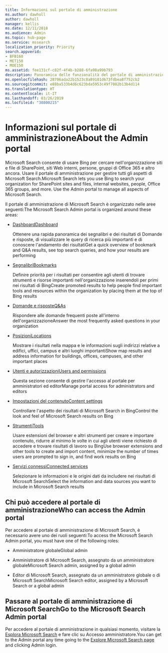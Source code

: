 ```yaml
---
title: Informazioni sul portale di amministrazione
ms.author: dawholl
author: dawholl
manager: kellis
ms.date: 12/11/2018
ms.audience: Admin
ms.topic: hub-page
ms.service: mssearch
localization_priority: Priority
search.appverid:
- BFB160
- MET150
- MOE150
ms.assetid: fee131cf-c82f-4f4b-b288-6fa98a99b793
description: Panoramica delle funzionalità del portale di amministrazione e delle autorizzazioni di accesso disponibili con Microsoft Search
ms.openlocfilehash: 28706ada22b1523c8a89101d673fdbea8f752cb2
ms.sourcegitcommit: e88ba533b4d6c623bda5953c49f7082b13b4d114
ms.translationtype: HT
ms.contentlocale: it-IT
ms.lasthandoff: 03/26/2019
ms.locfileid: "30800215"
---
```

# <a name="about-the-admin-portal"></a><span data-ttu-id="736d3-103">Informazioni sul portale di amministrazione</span><span class="sxs-lookup"><span data-stu-id="736d3-103">About the Admin portal</span></span>

<span data-ttu-id="736d3-p101">Microsoft Search consente di usare Bing per cercare nell'organizzazione siti e file di SharePoint, siti Web interni, persone, gruppi di Office 365 e altro ancora. Usare il portale di amministrazione per gestire tutti gli aspetti di Microsoft Search.</span><span class="sxs-lookup"><span data-stu-id="736d3-p101">Microsoft Search lets you use Bing to search your organization for SharePoint sites and files, internal websites, people, Office 365 groups, and more. Use the Admin portal to manage all aspects of Microsoft Search.</span></span>
  
<span data-ttu-id="736d3-106">Il portale di amministrazione di Microsoft Search è organizzato nelle aree seguenti:</span><span class="sxs-lookup"><span data-stu-id="736d3-106">The Microsoft Search Admin portal is organized around these areas:</span></span>
  
- [<span data-ttu-id="736d3-107">Dashboard</span><span class="sxs-lookup"><span data-stu-id="736d3-107">Dashboard</span></span>](get-insights.md)
    
    <span data-ttu-id="736d3-108">Ottenere una rapida panoramica dei segnalibri e dei risultati di Domande e risposte, di visualizzare le query di ricerca più importanti e di conoscere l'andamento dei risultati</span><span class="sxs-lookup"><span data-stu-id="736d3-108">Get a quick overview of bookmark and Q&A results, see top search queries, and how your results are performing</span></span>
    
- [<span data-ttu-id="736d3-109">Segnalibri</span><span class="sxs-lookup"><span data-stu-id="736d3-109">Bookmarks</span></span>](create-and-manage-bookmarks.md)
    
    <span data-ttu-id="736d3-110">Definire priorità per i risultati per consentire agli utenti di trovare strumenti e risorse importanti nell'organizzazione inserendoli per primi nei risultati di Bing</span><span class="sxs-lookup"><span data-stu-id="736d3-110">Create promoted results to help people find important tools and resources within the organization by placing them at the top of Bing results</span></span>
    
- [<span data-ttu-id="736d3-111">Domande e risposte</span><span class="sxs-lookup"><span data-stu-id="736d3-111">Q&As</span></span>](create-and-manage-qas.md)
    
    <span data-ttu-id="736d3-112">Rispondere alle domande frequenti poste all'interno dell'organizzazione</span><span class="sxs-lookup"><span data-stu-id="736d3-112">Answer the most frequently asked questions in your organization</span></span>
    
- [<span data-ttu-id="736d3-113">Posizioni</span><span class="sxs-lookup"><span data-stu-id="736d3-113">Locations</span></span>](add-a-location.md)
    
    <span data-ttu-id="736d3-114">Mostrare i risultati nella mappa e le informazioni sugli indirizzi relative a edifici, uffici, campus e altri luoghi importanti</span><span class="sxs-lookup"><span data-stu-id="736d3-114">Show map results and address information for buildings, offices, campuses, and other important places</span></span>
    
- [<span data-ttu-id="736d3-115">Utenti e autorizzazioni</span><span class="sxs-lookup"><span data-stu-id="736d3-115">Users and permissions</span></span>](add-users.md)
    
    <span data-ttu-id="736d3-116">Questa sezione consente di gestire l'accesso al portale per amministratori ed editor</span><span class="sxs-lookup"><span data-stu-id="736d3-116">Manage portal access for administrators and editors</span></span>
    
- [<span data-ttu-id="736d3-117">Impostazioni del contenuto</span><span class="sxs-lookup"><span data-stu-id="736d3-117">Content settings</span></span>](content-settings.md)
    
    <span data-ttu-id="736d3-118">Controllare l'aspetto dei risultati di Microsoft Search in Bing</span><span class="sxs-lookup"><span data-stu-id="736d3-118">Control the look and feel of Microsoft Search results on Bing</span></span>
    
- [<span data-ttu-id="736d3-119">Strumenti</span><span class="sxs-lookup"><span data-stu-id="736d3-119">Tools</span></span>](admin-portal-tools.md)
    
    <span data-ttu-id="736d3-120">Usare estensioni del browser e altri strumenti per creare e importare contenuto, ridurre al minimo le volte in cui agli utenti viene richiesto di accedere e trovare risultati di lavoro su Bing</span><span class="sxs-lookup"><span data-stu-id="736d3-120">Use browser extensions and other tools to create and import content, minimize the number of times users are prompted to sign in, and find work results on Bing</span></span>
    
- [<span data-ttu-id="736d3-121">Servizi connessi</span><span class="sxs-lookup"><span data-stu-id="736d3-121">Connected services</span></span>](connected-services.md)
    
    <span data-ttu-id="736d3-122">Selezionare le informazioni e le origini dati da includere nei risultati di Microsoft Search</span><span class="sxs-lookup"><span data-stu-id="736d3-122">Select the information and data sources you want to include in Microsoft Search results</span></span>
    
## <a name="who-can-access-the-admin-portal"></a><span data-ttu-id="736d3-123">Chi può accedere al portale di amministrazione</span><span class="sxs-lookup"><span data-stu-id="736d3-123">Who can access the Admin portal</span></span>

<span data-ttu-id="736d3-124">Per accedere al portale di amministrazione di Microsoft Search, è necessario avere uno dei ruoli seguenti:</span><span class="sxs-lookup"><span data-stu-id="736d3-124">To access the Microsoft Search Admin portal, you must have one of the following roles:</span></span>
  
- <span data-ttu-id="736d3-125">Amministratore globale</span><span class="sxs-lookup"><span data-stu-id="736d3-125">Global admin</span></span>
    
- <span data-ttu-id="736d3-126">Amministratore di Microsoft Search, assegnato da un amministratore globale</span><span class="sxs-lookup"><span data-stu-id="736d3-126">Microsoft Search admin, assigned by a global admin</span></span>
    
- <span data-ttu-id="736d3-127">Editor di Microsoft Search, assegnato da un amministratore globale o di Microsoft Search</span><span class="sxs-lookup"><span data-stu-id="736d3-127">Microsoft Search editor, assigned by a Microsoft Search or a global admin</span></span>
    
## <a name="go-to-the-microsoft-search-admin-portal"></a><span data-ttu-id="736d3-128">Passare al portale di amministrazione di Microsoft Search</span><span class="sxs-lookup"><span data-stu-id="736d3-128">Go to the Microsoft Search Admin portal</span></span>

<span data-ttu-id="736d3-129">Per accedere al portale di amministrazione in qualsiasi momento, visitare la [Esplora Microsoft Search](https://www.bing.com/business/explore) e fare clic su Accesso amministratore.</span><span class="sxs-lookup"><span data-stu-id="736d3-129">You can get to the Admin portal any time going to the [Explore Microsoft Search page](https://www.bing.com/business/explore) and clicking Admin login.</span></span> 